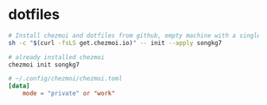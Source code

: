 # dotfiles

```bash
# Install chezmoi and dotfiles from github, empty machine with a single command
sh -c "$(curl -fsLS get.chezmoi.io)" -- init --apply songkg7
```

```bash
# already installed chezmoi
chezmoi init songkg7
```

```toml
# ~/.config/chezmoi/chezmoi.toml
[data]
    mode = "private" or "work"
```

